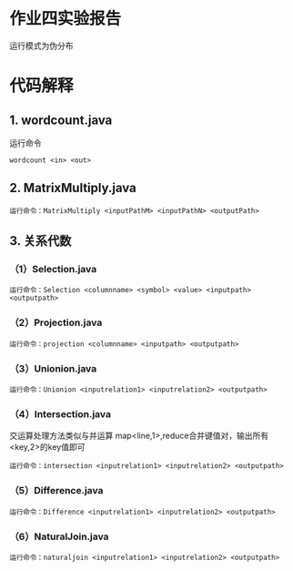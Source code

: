 # 作业四实验报告
运行模式为伪分布

# 代码解释

## 1. wordcount.java

运行命令
```
wordcount <in> <out>
```

## 2. MatrixMultiply.java

```
运行命令：MatrixMultiply <inputPathM> <inputPathN> <outputPath>
```
## 3. 关系代数

### （1）Selection.java

```
运行命令：Selection <columnname> <symbol> <value> <inputpath> <outputpath>
```

### （2）Projection.java

```
运行命令：projection <columnname> <inputpath> <outputpath>
```
### （3）Unionion.java

```
运行命令：Unionion <inputrelation1> <inputrelation2> <outputpath>
```
### （4）Intersection.java

交运算处理方法类似与并运算
map<line,1>,reduce合并键值对，输出所有<key,2>的key值即可
```
运行命令：intersection <inputrelation1> <inputrelation2> <outputpath>
```
### （5）Difference.java
```
运行命令：Difference <inputrelation1> <inputrelation2> <outputpath>
```
### （6）NaturalJoin.java
```
运行命令：naturaljoin <inputrelation1> <inputrelation2> <outputpath>
```
